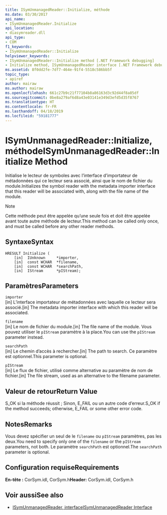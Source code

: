 ```yaml
---
title: ISymUnmanagedReader::Initialize, méthode
ms.date: 03/30/2017
api_name:
- ISymUnmanagedReader.Initialize
api_location:
- diasymreader.dll
api_type:
- COM
f1_keywords:
- ISymUnmanagedReader::Initialize
helpviewer_keywords:
- ISymUnmanagedReader::Initialize method [.NET Framework debugging]
- Initialize method, ISymUnmanagedReader interface [.NET Framework debugging]
ms.assetid: 8f0dd2fe-7df7-464e-91f4-5518c586bb5f
topic_type:
- apiref
author: mairaw
ms.author: mairaw
ms.openlocfilehash: 661c27b9c21f77104b8a86163d3c92d44f8a85df
ms.sourcegitcommit: 0be8a279af6d8a43e03141e349d3efd5d35f8767
ms.translationtype: HT
ms.contentlocale: fr-FR
ms.lasthandoff: 04/18/2019
ms.locfileid: "59181777"
---
```

# <a name="isymunmanagedreaderinitialize-method"></a><span data-ttu-id="817c8-102">ISymUnmanagedReader::Initialize, méthode</span><span class="sxs-lookup"><span data-stu-id="817c8-102">ISymUnmanagedReader::Initialize Method</span></span>
<span data-ttu-id="817c8-103">Initialise le lecteur de symboles avec l’interface d’importateur de métadonnées qui ce lecteur sera associé, ainsi que le nom de fichier du module.</span><span class="sxs-lookup"><span data-stu-id="817c8-103">Initializes the symbol reader with the metadata importer interface that this reader will be associated with, along with the file name of the module.</span></span>  
  
> [!NOTE]
>  <span data-ttu-id="817c8-104">Cette méthode peut être appelée qu’une seule fois et doit être appelée avant toute autre méthode de lecteur.</span><span class="sxs-lookup"><span data-stu-id="817c8-104">This method can be called only once, and must be called before any other reader methods.</span></span>  
  
## <a name="syntax"></a><span data-ttu-id="817c8-105">Syntaxe</span><span class="sxs-lookup"><span data-stu-id="817c8-105">Syntax</span></span>  
  
```  
HRESULT Initialize (  
    [in]  IUnknown     *importer,  
    [in]  const WCHAR  *filename,  
    [in]  const WCHAR  *searchPath,  
    [in]  IStream      *pIStream);  
```  
  
## <a name="parameters"></a><span data-ttu-id="817c8-106">Paramètres</span><span class="sxs-lookup"><span data-stu-id="817c8-106">Parameters</span></span>  
 `importer`  
 <span data-ttu-id="817c8-107">[in] L’interface importateur de métadonnées avec laquelle ce lecteur sera associé.</span><span class="sxs-lookup"><span data-stu-id="817c8-107">[in] The metadata importer interface with which this reader will be associated.</span></span>  
  
 `filename`  
 <span data-ttu-id="817c8-108">[in] Le nom de fichier du module.</span><span class="sxs-lookup"><span data-stu-id="817c8-108">[in] The file name of the module.</span></span> <span data-ttu-id="817c8-109">Vous pouvez utiliser le `pIStream` paramètre à la place.</span><span class="sxs-lookup"><span data-stu-id="817c8-109">You can use the `pIStream` parameter instead.</span></span>  
  
 `searchPath`  
 <span data-ttu-id="817c8-110">[in] Le chemin d’accès à rechercher.</span><span class="sxs-lookup"><span data-stu-id="817c8-110">[in] The path to search.</span></span> <span data-ttu-id="817c8-111">Ce paramètre est optionnel.</span><span class="sxs-lookup"><span data-stu-id="817c8-111">This parameter is optional.</span></span>  
  
 `pIStream`  
 <span data-ttu-id="817c8-112">[in] Le flux de fichier, utilisé comme alternative au paramètre de nom de fichier.</span><span class="sxs-lookup"><span data-stu-id="817c8-112">[in] The file stream, used as an alternative to the filename parameter.</span></span>  
  
## <a name="return-value"></a><span data-ttu-id="817c8-113">Valeur de retour</span><span class="sxs-lookup"><span data-stu-id="817c8-113">Return Value</span></span>  
 <span data-ttu-id="817c8-114">S_OK si la méthode réussit ; Sinon, E_FAIL ou un autre code d’erreur.</span><span class="sxs-lookup"><span data-stu-id="817c8-114">S_OK if the method succeeds; otherwise, E_FAIL or some other error code.</span></span>  
  
## <a name="remarks"></a><span data-ttu-id="817c8-115">Notes</span><span class="sxs-lookup"><span data-stu-id="817c8-115">Remarks</span></span>  
 <span data-ttu-id="817c8-116">Vous devez spécifier un seul de le `filename` ou `pIStream` paramètres, pas les deux.</span><span class="sxs-lookup"><span data-stu-id="817c8-116">You need to specify only one of the `filename` or the `pIStream` parameters, not both.</span></span> <span data-ttu-id="817c8-117">Le paramètre `searchPath` est optionnel.</span><span class="sxs-lookup"><span data-stu-id="817c8-117">The `searchPath` parameter is optional.</span></span>  
  
## <a name="requirements"></a><span data-ttu-id="817c8-118">Configuration requise</span><span class="sxs-lookup"><span data-stu-id="817c8-118">Requirements</span></span>  
 <span data-ttu-id="817c8-119">**En-tête :** CorSym.idl, CorSym.h</span><span class="sxs-lookup"><span data-stu-id="817c8-119">**Header:** CorSym.idl, CorSym.h</span></span>  
  
## <a name="see-also"></a><span data-ttu-id="817c8-120">Voir aussi</span><span class="sxs-lookup"><span data-stu-id="817c8-120">See also</span></span>

- [<span data-ttu-id="817c8-121">ISymUnmanagedReader, interface</span><span class="sxs-lookup"><span data-stu-id="817c8-121">ISymUnmanagedReader Interface</span></span>](../../../../docs/framework/unmanaged-api/diagnostics/isymunmanagedreader-interface.md)
